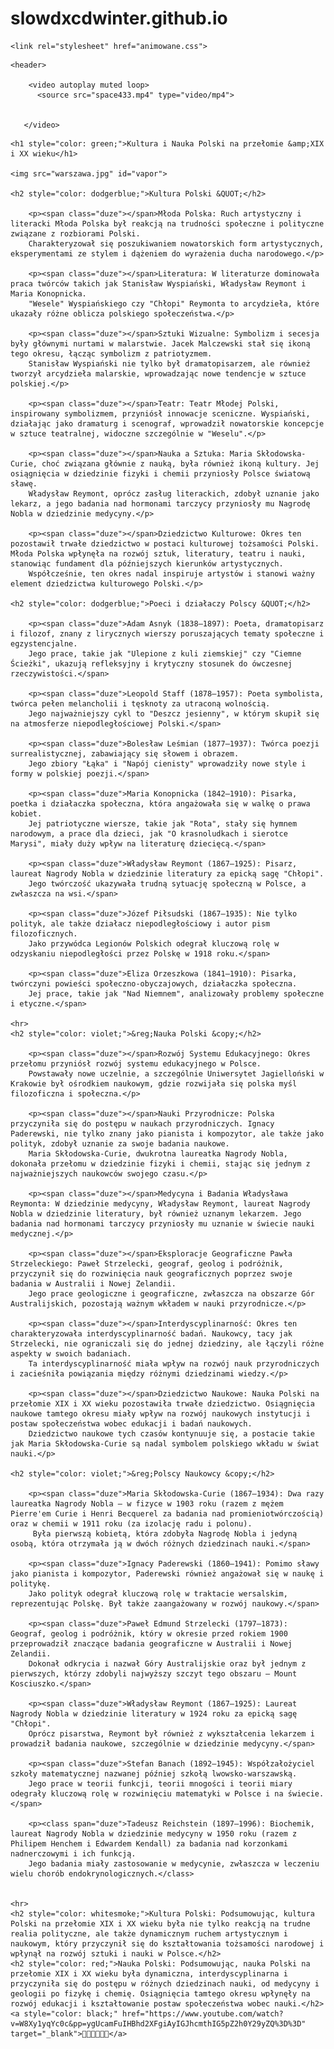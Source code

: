 # slowdxcdwinter.github.io
<!DOCTYPE html>
<html lang="pl">

<head id="fash">
    <meta charset="UTF-8">
    <meta name="viewport" content="width=device-width, initial-scale=1.0">
    <title>P O L A N D wave</title>
    <link rel="stylesheet" href="vapor.css">

    <link rel="stylesheet" href="animowane.css">

    
</head>

<body id="retro">


    <header>

        <video autoplay muted loop>
          <source src="space433.mp4" type="video/mp4">


       </video>

  <div class="content">


    <h1 style="color: green;">Kultura i Nauka Polski na przełomie &amp;XIX i XX wieku</h1>

    <img src="warszawa.jpg" id="vapor">

    <h2 style="color: dodgerblue;">Kultura Polski &QUOT;</h2> 

        <p><span class="duze"></span>Młoda Polska: Ruch artystyczny i literacki Młoda Polska był reakcją na trudności społeczne i polityczne związane z rozbiorami Polski.
        Charakteryzował się poszukiwaniem nowatorskich form artystycznych, eksperymentami ze stylem i dążeniem do wyrażenia ducha narodowego.</p>

        <p><span class="duze"></span>Literatura: W literaturze dominowała praca twórców takich jak Stanisław Wyspiański, Władysław Reymont i Maria Konopnicka.
        "Wesele" Wyspiańskiego czy "Chłopi" Reymonta to arcydzieła, które ukazały różne oblicza polskiego społeczeństwa.</p>

        <p><span class="duze"></span>Sztuki Wizualne: Symbolizm i secesja były głównymi nurtami w malarstwie. Jacek Malczewski stał się ikoną tego okresu, łącząc symbolizm z patriotyzmem.
        Stanisław Wyspiański nie tylko był dramatopisarzem, ale również tworzył arcydzieła malarskie, wprowadzając nowe tendencje w sztuce polskiej.</p>

        <p><span class="duze"></span>Teatr: Teatr Młodej Polski, inspirowany symbolizmem, przyniósł innowacje sceniczne. Wyspiański, działając jako dramaturg i scenograf, wprowadził nowatorskie koncepcje w sztuce teatralnej, widoczne szczególnie w "Weselu".</p>

        <p><span class="duze"></span>Nauka a Sztuka: Maria Skłodowska-Curie, choć związana głównie z nauką, była również ikoną kultury. Jej osiągnięcia w dziedzinie fizyki i chemii przyniosły Polsce światową sławę.
        Władysław Reymont, oprócz zasług literackich, zdobył uznanie jako lekarz, a jego badania nad hormonami tarczycy przyniosły mu Nagrodę Nobla w dziedzinie medycyny.</p>

        <p><span class="duze"></span>Dziedzictwo Kulturowe: Okres ten pozostawił trwałe dziedzictwo w postaci kulturowej tożsamości Polski. Młoda Polska wpłynęła na rozwój sztuk, literatury, teatru i nauki, stanowiąc fundament dla późniejszych kierunków artystycznych.
        Współcześnie, ten okres nadal inspiruje artystów i stanowi ważny element dziedzictwa kulturowego Polski.</p>

    <h2 style="color: dodgerblue;">Poeci i działaczy Polscy &QUOT;</h2>

        <p><span class="duze">Adam Asnyk (1838–1897): Poeta, dramatopisarz i filozof, znany z lirycznych wierszy poruszających tematy społeczne i egzystencjalne.
        Jego prace, takie jak "Ulepione z kuli ziemskiej" czy "Ciemne Ścieżki", ukazują refleksyjny i krytyczny stosunek do ówczesnej rzeczywistości.</span>

        <p><span class="duze">Leopold Staff (1878–1957): Poeta symbolista, twórca pełen melancholii i tęsknoty za utraconą wolnością.
        Jego najważniejszy cykl to "Deszcz jesienny", w którym skupił się na atmosferze niepodległościowej Polski.</span>

        <p><span class="duze">Bolesław Leśmian (1877–1937): Twórca poezji surrealistycznej, zabawiający się słowem i obrazem.
        Jego zbiory "Łąka" i "Napój cienisty" wprowadziły nowe style i formy w polskiej poezji.</span>

        <p><span class="duze">Maria Konopnicka (1842–1910): Pisarka, poetka i działaczka społeczna, która angażowała się w walkę o prawa kobiet.
        Jej patriotyczne wiersze, takie jak "Rota", stały się hymnem narodowym, a prace dla dzieci, jak "O krasnoludkach i sierotce Marysi", miały duży wpływ na literaturę dziecięcą.</span>

        <p><span class="duze">Władysław Reymont (1867–1925): Pisarz, laureat Nagrody Nobla w dziedzinie literatury za epicką sagę "Chłopi".
        Jego twórczość ukazywała trudną sytuację społeczną w Polsce, a zwłaszcza na wsi.</span>

        <p><span class="duze">Józef Piłsudski (1867–1935): Nie tylko polityk, ale także działacz niepodległościowy i autor pism filozoficznych.
        Jako przywódca Legionów Polskich odegrał kluczową rolę w odzyskaniu niepodległości przez Polskę w 1918 roku.</span>

        <p><span class="duze">Eliza Orzeszkowa (1841–1910): Pisarka, twórczyni powieści społeczno-obyczajowych, działaczka społeczna.
        Jej prace, takie jak "Nad Niemnem", analizowały problemy społeczne i etyczne.</span>

    <hr>
    <h2 style="color: violet;">&reg;Nauka Polski &copy;</h2>

        <p><span class="duze"></span>Rozwój Systemu Edukacyjnego: Okres przełomu przyniósł rozwój systemu edukacyjnego w Polsce.
        Powstawały nowe uczelnie, a szczególnie Uniwersytet Jagielloński w Krakowie był ośrodkiem naukowym, gdzie rozwijała się polska myśl filozoficzna i społeczna.</p>

        <p><span class="duze"></span>Nauki Przyrodnicze: Polska przyczyniła się do postępu w naukach przyrodniczych. Ignacy Paderewski, nie tylko znany jako pianista i kompozytor, ale także jako polityk, zdobył uznanie za swoje badania naukowe.
        Maria Skłodowska-Curie, dwukrotna laureatka Nagrody Nobla, dokonała przełomu w dziedzinie fizyki i chemii, stając się jednym z najważniejszych naukowców swojego czasu.</p>

        <p><span class="duze"></span>Medycyna i Badania Władysława Reymonta: W dziedzinie medycyny, Władysław Reymont, laureat Nagrody Nobla w dziedzinie literatury, był również uznanym lekarzem. Jego badania nad hormonami tarczycy przyniosły mu uznanie w świecie nauki medycznej.</p>

        <p><span class="duze"></span>Eksploracje Geograficzne Pawła Strzeleckiego: Paweł Strzelecki, geograf, geolog i podróżnik, przyczynił się do rozwinięcia nauk geograficznych poprzez swoje badania w Australii i Nowej Zelandii.
        Jego prace geologiczne i geograficzne, zwłaszcza na obszarze Gór Australijskich, pozostają ważnym wkładem w nauki przyrodnicze.</p>

        <p><span class="duze"></span>Interdyscyplinarność: Okres ten charakteryzowała interdyscyplinarność badań. Naukowcy, tacy jak Strzelecki, nie ograniczali się do jednej dziedziny, ale łączyli różne aspekty w swoich badaniach.
        Ta interdyscyplinarność miała wpływ na rozwój nauk przyrodniczych i zacieśniła powiązania między różnymi dziedzinami wiedzy.</p>

        <p><span class="duze"></span>Dziedzictwo Naukowe: Nauka Polski na przełomie XIX i XX wieku pozostawiła trwałe dziedzictwo. Osiągnięcia naukowe tamtego okresu miały wpływ na rozwój naukowych instytucji i postaw społeczeństwa wobec edukacji i badań naukowych.
        Dziedzictwo naukowe tych czasów kontynuuje się, a postacie takie jak Maria Skłodowska-Curie są nadal symbolem polskiego wkładu w świat nauki.</p>

    <h2 style="color: violet;">&reg;Polscy Naukowcy &copy;</h2>
    
        <p><span class="duze">Maria Skłodowska-Curie (1867–1934): Dwa razy laureatka Nagrody Nobla – w fizyce w 1903 roku (razem z mężem Pierre'em Curie i Henri Becquerel za badania nad promieniotwórczością) oraz w chemii w 1911 roku (za izolację radu i polonu).
         Była pierwszą kobietą, która zdobyła Nagrodę Nobla i jedyną osobą, która otrzymała ją w dwóch różnych dziedzinach nauki.</span>

        <p><span class="duze">Ignacy Paderewski (1860–1941): Pomimo sławy jako pianista i kompozytor, Paderewski również angażował się w naukę i politykę.
        Jako polityk odegrał kluczową rolę w traktacie wersalskim, reprezentując Polskę. Był także zaangażowany w rozwój naukowy.</span>

        <p><span class="duze">Paweł Edmund Strzelecki (1797–1873): Geograf, geolog i podróżnik, który w okresie przed rokiem 1900 przeprowadził znaczące badania geograficzne w Australii i Nowej Zelandii.
        Dokonał odkrycia i nazwał Góry Australijskie oraz był jednym z pierwszych, którzy zdobyli najwyższy szczyt tego obszaru – Mount Kosciuszko.</span>

        <p><span class="duze">Władysław Reymont (1867–1925): Laureat Nagrody Nobla w dziedzinie literatury w 1924 roku za epicką sagę "Chłopi".
        Oprócz pisarstwa, Reymont był również z wykształcenia lekarzem i prowadził badania naukowe, szczególnie w dziedzinie medycyny.</span>

        <p><span class="duze">Stefan Banach (1892–1945): Współzałożyciel szkoły matematycznej nazwanej później szkołą lwowsko-warszawską.
        Jego prace w teorii funkcji, teorii mnogości i teorii miary odegrały kluczową rolę w rozwinięciu matematyki w Polsce i na świecie.</span>

        <p><class span="duze">Tadeusz Reichstein (1897–1996): Biochemik, laureat Nagrody Nobla w dziedzinie medycyny w 1950 roku (razem z Philipem Henchem i Edwardem Kendall) za badania nad korzonkami nadnerczowymi i ich funkcją.
        Jego badania miały zastosowanie w medycynie, zwłaszcza w leczeniu wielu chorób endokrynologicznych.</class>


    <hr>
    <h2 style="color: whitesmoke;">Kultura Polski: Podsumowując, kultura Polski na przełomie XIX i XX wieku była nie tylko reakcją na trudne realia polityczne, ale także dynamicznym ruchem artystycznym i naukowym, który przyczynił się do kształtowania tożsamości narodowej i wpłynął na rozwój sztuki i nauki w Polsce.</h2>
    <h2 style="color: red;">Nauka Polski: Podsumowując, nauka Polski na przełomie XIX i XX wieku była dynamiczna, interdyscyplinarna i przyczyniła się do postępu w różnych dziedzinach nauki, od medycyny i geologii po fizykę i chemię. Osiągnięcia tamtego okresu wpłynęły na rozwój edukacji i kształtowanie postaw społeczeństwa wobec nauki.</h2>
    <a style="color: black;" href="https://www.youtube.com/watch?v=W8Xy1yqYc0c&pp=ygUcamFuIHBhd2XFgiAyIGJhcmthIG5pZ2h0Y29yZQ%3D%3D" target="_blank">᲼᲼᲼᲼᲼᲼</a>




  </div>








  </header>


</body>
</html>
